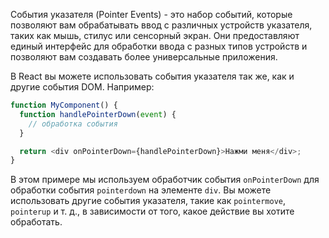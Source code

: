 События указателя (Pointer Events) - это набор событий, которые позволяют вам обрабатывать ввод с различных устройств указателя, таких как мышь, стилус или сенсорный экран. Они предоставляют единый интерфейс для обработки ввода с разных типов устройств и позволяют вам создавать более универсальные приложения.

В React вы можете использовать события указателя так же, как и другие события DOM. Например:
```javascript
function MyComponent() {
  function handlePointerDown(event) {
    // обработка события
  }

  return <div onPointerDown={handlePointerDown}>Нажми меня</div>;
}
```
В этом примере мы используем обработчик события `onPointerDown` для обработки события `pointerdown` на элементе `div`. Вы можете использовать другие события указателя, такие как `pointermove`, `pointerup` и т. д., в зависимости от того, какое действие вы хотите обработать.
